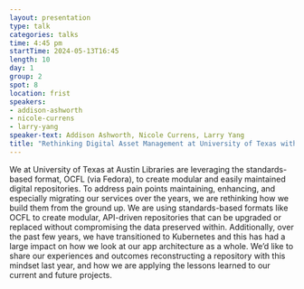 ```yaml
---
layout: presentation
type: talk
categories: talks
time: 4:45 pm
startTime: 2024-05-13T16:45
length: 10
day: 1
group: 2
spot: 8
location: frist
speakers:
- addison-ashworth
- nicole-currens
- larry-yang
speaker-text: Addison Ashworth, Nicole Currens, Larry Yang
title: "Rethinking Digital Asset Management at University of Texas with OCFL in Fedora 6"
---
```

We at University of Texas at Austin Libraries are leveraging the standards-based format, OCFL (via Fedora), to create modular and easily maintained digital repositories. To address pain points maintaining, enhancing, and especially migrating our services over the years, we are rethinking how we build them from the ground up. We are using standards-based formats like OCFL to create modular, API-driven repositories that can be upgraded or replaced without compromising the data preserved within. Additionally, over the past few years, we have transitioned to Kubernetes and this has had a large impact on how we look at our app architecture as a whole. We’d like to share our experiences and outcomes reconstructing a repository with this mindset last year, and how we are applying the lessons learned to our current and future projects.
